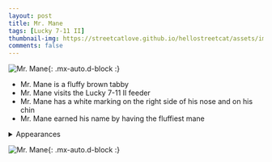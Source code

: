 ```yaml
---
layout: post
title: Mr. Mane
tags: [Lucky 7-11 II]
thumbnail-img: https://streetcatlove.github.io/hellostreetcat/assets/img/mr_mane.png
comments: false
---
```


![Mr. Mane](https://streetcatlove.github.io/hellostreetcat/assets/img/mr_mane.png){: .mx-auto.d-block :}

* Mr. Mane is a fluffy brown tabby
* Mr. Mane visits the Lucky 7-11 II feeder
* Mr. Mane has a white marking on the right side of his nose and on his chin
* Mr. Mane earned his name by having the fluffiest mane

<details>
<summary>Appearances</summary>
<ul>
  <li><a href="https://youtu.be/t1dciZTUEG0?t=15412">7/17/24 04:18</a></li>
  <li><a href="https://youtu.be/Kljf-lZoG6c?t=37514">8/23/24 22:26</a></li>
  <li><a href="https://youtu.be/LmXEgtkCyS8?t=160">11/17/24 01:05</a></li>
</ul>
</details>

![Mr. Mane](https://streetcatlove.github.io/hellostreetcat/assets/img/mr_mane0.png){: .mx-auto.d-block :}
